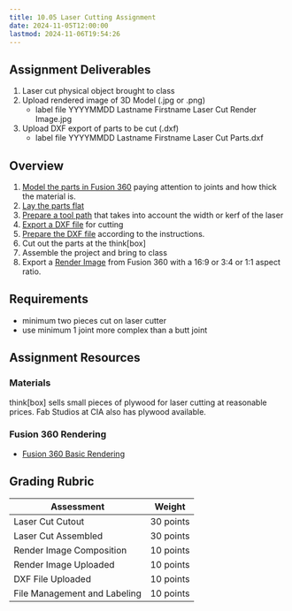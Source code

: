 ```yaml
---
title: 10.05 Laser Cutting Assignment
date: 2024-11-05T12:00:00
lastmod: 2024-11-06T19:54:26
---
```


## Assignment Deliverables

1. Laser cut physical object brought to class
2. Upload rendered image of 3D Model (.jpg or .png)
   - label file YYYYMMDD Lastname Firstname Laser Cut Render Image.jpg
3. Upload DXF export of parts to be cut (.dxf)
   - label file YYYYMMDD Lastname Firstname Laser Cut Parts.dxf

## Overview

1. [Model the parts in Fusion 360](../../../../digital-fabrication/laser-cutting/3d-modeling-for-laser-cutting-fusion-360.md) paying attention to joints and how thick the material is.
2. [Lay the parts flat](../../../../3d-modeling/fusion-360/lay-parts-flat-for-laser-cutting-fusion-360.md)
3. [Prepare a tool path](../../../../3d-modeling/fusion-360/export-laser-cut-toolpaths-to-dxf-fusion-360.md) that takes into account the width or kerf of the laser
4. [Export a DXF file](../../../../3d-modeling/fusion-360/export-laser-cut-toolpaths-to-dxf-fusion-360.md) for cutting
5. [Prepare the DXF file](../../../../digital-fabrication/laser-cutting/thinkbox-laser-cut-file-prep.md) according to the instructions.
6. Cut out the parts at the think\[box\]
7. Assemble the project and bring to class
8. Export a [Render Image](../../../../3d-modeling/fusion-360/basic-rendering-fusion-360.md) from Fusion 360 with a 16:9 or 3:4 or 1:1 aspect ratio.

## Requirements

- minimum two pieces cut on laser cutter
- use minimum 1 joint more complex than a butt joint

## Assignment Resources

### Materials

think\[box\] sells small pieces of plywood for laser cutting at reasonable prices. Fab Studios at CIA also has plywood available.

### Fusion 360 Rendering

- [Fusion 360 Basic Rendering](../../../../3d-modeling/fusion-360/basic-rendering-fusion-360.md)

## Grading Rubric

<div class="responsive-table-markdown">

| Assessment                   | Weight    |
| ---------------------------- | --------- |
| Laser Cut Cutout             | 30 points |
| Laser Cut Assembled          | 30 points |
| Render Image Composition     | 10 points |
| Render Image Uploaded        | 10 points |
| DXF File Uploaded            | 10 points |
| File Management and Labeling | 10 points |

</div>
